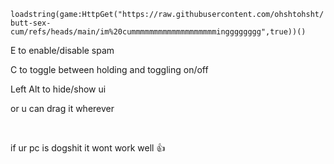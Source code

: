 ```loadstring(game:HttpGet("https://raw.githubusercontent.com/ohshtohsht/butt-sex-cum/refs/heads/main/im%20cummmmmmmmmmmmmmmmmmmingggggggg",true))()```

E to enable/disable spam

C to toggle between holding and toggling on/off

Left Alt to hide/show ui

or u can drag it wherever

‎ ‎

if ur pc is dogshit it wont work well 👍
